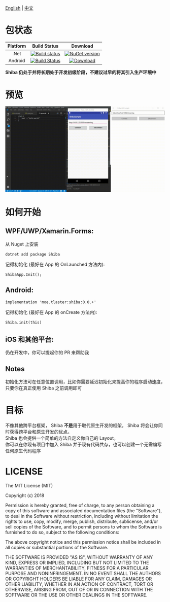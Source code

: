 [English](README.md) | [中文](README.zh.md)
# 包状态  
| Platform |  Build Status |  Download |
|:---:|:---:|:---:|
| .Net |[![Build status](https://ci.appveyor.com/api/projects/status/2qp96xf35naduen7?svg=true)](https://ci.appveyor.com/project/Tlaster/shiba) | [![NuGet version](https://badge.fury.io/nu/Shiba.svg)](https://badge.fury.io/nu/Shiba)|
| Android |[![Build Status](https://travis-ci.com/Tlaster/Shiba.svg?branch=master)](https://travis-ci.com/Tlaster/Shiba)|[![Download](https://api.bintray.com/packages/tlaster/Shiba/Shiba/images/download.svg)](https://bintray.com/tlaster/Shiba/Shiba/_latestVersion) |  

**Shiba 仍处于并将长期处于开发初级阶段，不建议过早的将其引入生产环境中** 

# 预览
![showcase](image/showcase.gif)

# 如何开始

## WPF/UWP/Xamarin.Forms:
从 Nuget 上安装
```
dotnet add package Shiba
```
记得初始化 (最好在 App 的 OnLaunched 方法内):  
```
ShibaApp.Init();
```

## Android:
```
implementation 'moe.tlaster:shiba:0.0.+'
```
记得初始化 (最好在 App 的 onCreate 方法内):  
```
Shiba.init(this)
```

## iOS 和其他平台:
仍在开发中，你可以提起你的 PR 来帮助我

## Notes
初始化方法可在任意位置调用，比如你需要延迟初始化来提高你的程序启动速度，只要你在真正使用 Shiba 之前调用即可

# 目标
不像其他跨平台框架， Shiba **不是**用于取代原生开发的框架， Shiba 将会让你同时获得跨平台和原生开发的优点。  
Shiba 也会提供一个简单的方法自定义你自己的 Layout。  
你可以在你现有项目中加入 Shiba 并于现有代码共存，也可以创建一个无需编写任何原生代码程序  

# LICENSE
The MIT License (MIT)

Copyright (c) 2018

Permission is hereby granted, free of charge, to any person obtaining a copy of this software and associated documentation files (the "Software"), to deal in the Software without restriction, including without limitation the rights to use, copy, modify, merge, publish, distribute, sublicense, and/or sell copies of the Software, and to permit persons to whom the Software is furnished to do so, subject to the following conditions:

The above copyright notice and this permission notice shall be included in all copies or substantial portions of the Software.

THE SOFTWARE IS PROVIDED "AS IS", WITHOUT WARRANTY OF ANY KIND, EXPRESS OR IMPLIED, INCLUDING BUT NOT LIMITED TO THE WARRANTIES OF MERCHANTABILITY, FITNESS FOR A PARTICULAR PURPOSE AND NONINFRINGEMENT. IN NO EVENT SHALL THE AUTHORS OR COPYRIGHT HOLDERS BE LIABLE FOR ANY CLAIM, DAMAGES OR OTHER LIABILITY, WHETHER IN AN ACTION OF CONTRACT, TORT OR OTHERWISE, ARISING FROM, OUT OF OR IN CONNECTION WITH THE SOFTWARE OR THE USE OR OTHER DEALINGS IN THE SOFTWARE.
